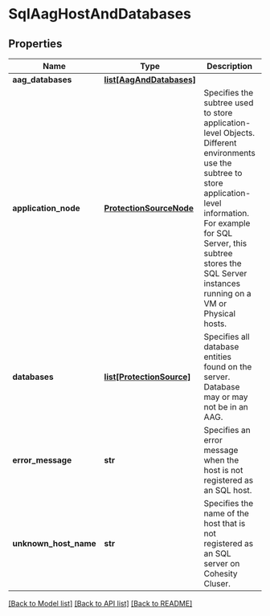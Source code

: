 # SqlAagHostAndDatabases

## Properties
Name | Type | Description | Notes
------------ | ------------- | ------------- | -------------
**aag_databases** | [**list[AagAndDatabases]**](AagAndDatabases.md) |  | [optional] 
**application_node** | [**ProtectionSourceNode**](ProtectionSourceNode.md) | Specifies the subtree used to store application-level Objects. Different environments use the subtree to store application-level information. For example for SQL Server, this subtree stores the SQL Server instances running on a VM or Physical hosts. | [optional] 
**databases** | [**list[ProtectionSource]**](ProtectionSource.md) | Specifies all database entities found on the server. Database may or may not be in an AAG. | [optional] 
**error_message** | **str** | Specifies an error message when the host is not registered as an SQL host. | [optional] 
**unknown_host_name** | **str** | Specifies the name of the host that is not registered as an SQL server on Cohesity Cluser. | [optional] 

[[Back to Model list]](../README.md#documentation-for-models) [[Back to API list]](../README.md#documentation-for-api-endpoints) [[Back to README]](../README.md)


